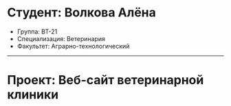 # Студент: Волкова Алёна
- Группа: ВТ-21
- Специализация: Ветеринария
- Факультет: Аграрно-технологический
---
   # Проект: Веб-сайт ветеринарной клиники
